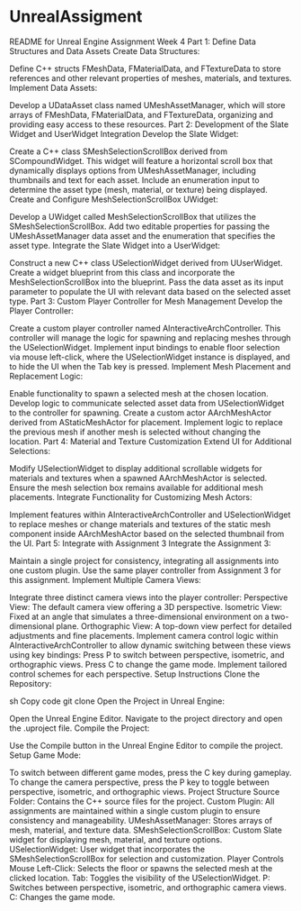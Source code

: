 # UnrealAssigment
README for Unreal Engine Assignment Week 4
Part 1: Define Data Structures and Data Assets
Create Data Structures:

Define C++ structs FMeshData, FMaterialData, and FTextureData to store references and other relevant properties of meshes, materials, and textures.
Implement Data Assets:

Develop a UDataAsset class named UMeshAssetManager, which will store arrays of FMeshData, FMaterialData, and FTextureData, organizing and providing easy access to these resources.
Part 2: Development of the Slate Widget and UserWidget Integration
Develop the Slate Widget:

Create a C++ class SMeshSelectionScrollBox derived from SCompoundWidget. This widget will feature a horizontal scroll box that dynamically displays options from UMeshAssetManager, including thumbnails and text for each asset.
Include an enumeration input to determine the asset type (mesh, material, or texture) being displayed.
Create and Configure MeshSelectionScrollBox UWidget:

Develop a UWidget called MeshSelectionScrollBox that utilizes the SMeshSelectionScrollBox.
Add two editable properties for passing the UMeshAssetManager data asset and the enumeration that specifies the asset type.
Integrate the Slate Widget into a UserWidget:

Construct a new C++ class USelectionWidget derived from UUserWidget.
Create a widget blueprint from this class and incorporate the MeshSelectionScrollBox into the blueprint.
Pass the data asset as its input parameter to populate the UI with relevant data based on the selected asset type.
Part 3: Custom Player Controller for Mesh Management
Develop the Player Controller:

Create a custom player controller named AInteractiveArchController. This controller will manage the logic for spawning and replacing meshes through the USelectionWidget.
Implement input bindings to enable floor selection via mouse left-click, where the USelectionWidget instance is displayed, and to hide the UI when the Tab key is pressed.
Implement Mesh Placement and Replacement Logic:

Enable functionality to spawn a selected mesh at the chosen location.
Develop logic to communicate selected asset data from USelectionWidget to the controller for spawning.
Create a custom actor AArchMeshActor derived from AStaticMeshActor for placement.
Implement logic to replace the previous mesh if another mesh is selected without changing the location.
Part 4: Material and Texture Customization
Extend UI for Additional Selections:

Modify USelectionWidget to display additional scrollable widgets for materials and textures when a spawned AArchMeshActor is selected.
Ensure the mesh selection box remains available for additional mesh placements.
Integrate Functionality for Customizing Mesh Actors:

Implement features within AInteractiveArchController and USelectionWidget to replace meshes or change materials and textures of the static mesh component inside AArchMeshActor based on the selected thumbnail from the UI.
Part 5: Integrate with Assignment 3
Integrate the Assignment 3:

Maintain a single project for consistency, integrating all assignments into one custom plugin.
Use the same player controller from Assignment 3 for this assignment.
Implement Multiple Camera Views:

Integrate three distinct camera views into the player controller:
Perspective View: The default camera view offering a 3D perspective.
Isometric View: Fixed at an angle that simulates a three-dimensional environment on a two-dimensional plane.
Orthographic View: A top-down view perfect for detailed adjustments and fine placements.
Implement camera control logic within AInteractiveArchController to allow dynamic switching between these views using key bindings:
Press P to switch between perspective, isometric, and orthographic views.
Press C to change the game mode.
Implement tailored control schemes for each perspective.
Setup Instructions
Clone the Repository:

sh
Copy code
git clone <repository-url>
Open the Project in Unreal Engine:

Open the Unreal Engine Editor.
Navigate to the project directory and open the .uproject file.
Compile the Project:

Use the Compile button in the Unreal Engine Editor to compile the project.
Setup Game Mode:

To switch between different game modes, press the C key during gameplay.
To change the camera perspective, press the P key to toggle between perspective, isometric, and orthographic views.
Project Structure
Source Folder:
Contains the C++ source files for the project.
Custom Plugin:
All assignments are maintained within a single custom plugin to ensure consistency and manageability.
UMeshAssetManager:
Stores arrays of mesh, material, and texture data.
SMeshSelectionScrollBox:
Custom Slate widget for displaying mesh, material, and texture options.
USelectionWidget:
User widget that incorporates the SMeshSelectionScrollBox for selection and customization.
Player Controls
Mouse Left-Click:
Selects the floor or spawns the selected mesh at the clicked location.
Tab:
Toggles the visibility of the USelectionWidget.
P:
Switches between perspective, isometric, and orthographic camera views.
C:
Changes the game mode.
